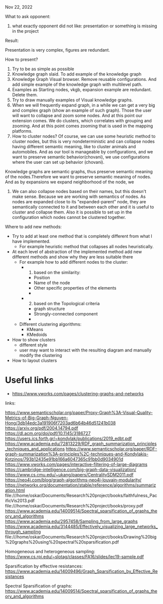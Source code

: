 Nov 22, 2022

What to ask opponent: 
1. what exactly opponent did not like: presentation or something is missing in the project

Result: 

Presentation is very complex, figures are redundant. 

How to present?

1. Try to be as simple as possible
2. Knowledge graph slaid. To add example of the knowledge graph
3. Knowledge Graph Visual browser. Remove reusable configurations. And add simple example of the knowledge graph with multilevel path. 
4. Examples as Starting nodes, vkgb, expansion example are redundant. Delete them.
5. Try to draw manually examples of Visual knowledge graphs.
6. When we will frequently expand graph, in a while we can get a very big and complex graph (show an example of such graph). Those the user will want to collapse and zoom some nodes. And at this point our extension comes. We do clusters, which correlates with grouping and zooming. And at this point comes zooming that is used in the mapping platforms.
7. How to cluster nodes? Of course, we can use some heuristic method to cluster nodes, but this is very nondeterministic and can collapse nodes having different semantic meaning, like to cluster animals and automobiles. And as our tool is manageable by configurations, and we want to preserve semantic behavior(chovani), we use configurations where the user can set up behavior (chovani). 

Knowledge graphs are semantic graphs, thus preserve semantic meaning of the nodes.Therefore we want to preserve semantic meaning of nodes. And as by expansions we expand neighborhood of the node, we 


1. We can also collapse nodes based on their names, but this doesn't make sense. Because we are working with semantics of nodes. As nodes are expanded close to its "expanded-parent" node, they are semantically connected to it  and between each other and it is useful to cluster and collapse them. Also it is possible to set up in the configuration which nodes cannot be clustered together.


Where to add new methods:

- Try to add at least one method that is completely different from what I have implemented.
  - For example heuristic method that collapses all nodes heuristically. 
- At each level of abstraction of the implemented method add new different methods and show why they are less suitable there
  - For example how to add different nodes to the cluster:
    - 1. based on the similarity:
      - Position
      - Name of the node
      - Other specific properties of the elements
      - 
    - 2. based on the Topological criteria
      - graph structure
      - Strongly-connected component
      - 
  - Different clustering algorithms:
    - KMeans 
    - KMedoids
- How to show clusters
  - different style
  - user may want to interact with the resulting diagram and manually modify the clustering
- How to layout clusters


# Useful links

- https://www.yworks.com/pages/clustering-graphs-and-networks


links:

https://www.semanticscholar.org/paper/Proxy-Graph%3A-Visual-Quality-Metrics-of-Big-Graph-Nguyen-Hong/3db14edc3a191906f7203ad6b64b46d51241b038
https://arxiv.org/pdf/2004.14794.pdf
https://dl.acm.org/doi/pdf/10.1145/3186727
https://users.ics.forth.gr/~kondylak/publications/2019_edbt.pdf
https://www.academia.edu/72813229/RDF_graph_summarization_principles_techniques_and_applications
https://www.semanticscholar.org/paper/RDF-graph-summarization%3A-principles%2C-techniques-and-Kondylakis-Kotzinos/793b12435e91bb166a6047365c91bb0d9034901d
https://www.yworks.com/pages/interactive-filtering-of-large-diagrams
https://cambridge-intelligence.com/big-graph-data-visualization/
https://www.cs.cmu.edu/~ukang/papers/CentralitySDM2011.pdf
https://neo4j.com/blog/graph-algorithms-neo4j-louvain-modularity/
https://networkx.org/documentation/stable/reference/algorithms/summarization.html
file:///home/oskar/Documents/Research%20project/books/faithfulness_PacificVis2013.pdf
file:///home/oskar/Documents/Research%20project/books/proxy.pdf
https://www.academia.edu/14009514/Spectral_sparsification_of_graphs_theory_and_algorithms
https://www.academia.edu/2957458/Sampling_from_large_graphs
https://www.academia.edu/3144485/Effectively_visualizing_large_networks_through_sampling
file:///home/oskar/Documents/Research%20project/books/Drawing%20big%20graphs%20using%20spectral%20sparsification.pdf


Homogeneous and heterogeneous sampling:
https://www.cs.rpi.edu/~slotag/classes/FA16/slides/lec19-sample.pdf

Sparsification by effective resistances:
https://www.academia.edu/14009496/Graph_Sparsification_by_Effective_Resistances

Spectral Sparsification of graphs:
https://www.academia.edu/14009514/Spectral_sparsification_of_graphs_theory_and_algorithms 